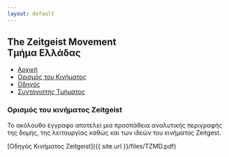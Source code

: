 ```yaml
---
layout: default
---
```


## The Zeitgeist Movement <br/> Τμήμα Ελλάδας

<ul class="menu">
<li><a href="/">Αρχική</a></li>
<li><a href="/tzmdefined" class="active">Ορισμός του Κινήματος</a></li>
<li><a href="/guide">Οδηγός</a></li>
<li><a href="/coordinator">Συντονιστής Τμήματος</a></li>
</ul>

### Ορισμός του κινήματος Zeitgeist

Το ακόλουθο έγγραφο αποτελεί μια προσπάθεια αναλυτικής περιγραφής 
της δομής, της λειτουργίας καθώς και των ιδεών του κινήματος Zeitgest. 

[Οδηγός Κινήματος Zeitgeist]({{ site.url }}/files/TZMD.pdf)
